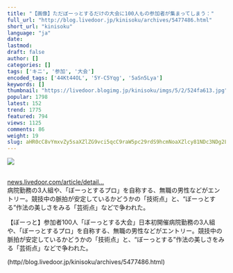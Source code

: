 ```yaml
---
title: "【画像】ただぼーっとするだけの大会に100人もの参加者が集まってしまう："
full_url: "http://blog.livedoor.jp/kinisoku/archives/5477486.html"
short_url: "kinisoku"
language: "ja"
date: 
lastmod: 
draft: false
author: []
categories: []
tags: ['キニ', '参加', '大会']
encoded_tags: ['44Kt44OL', '5Y-C5Yqg', '5aSn5Lya']
keywords: []
thumbnail: "https://livedoor.blogimg.jp/kinisoku/imgs/5/2/524fa613.jpg"
popular: 1798
latest: 152
trend: 1775
featured: 794
views: 1125
comments: 86
weight: 19
slug: aHR0cC8vYmxvZy5saXZlZG9vci5qcC9raW5pc29rdS9hcmNoaXZlcy81NDc3NDg2Lmh0bWw=
---
```


![](https://livedoor.blogimg.jp/kinisoku/imgs/5/2/524fa613.jpg)

<span><br><a href='https//t.co/dxX7xpI4TS' target='_blank'>news.livedoor.com/article/detail…</a><br>病院勤務の3人組や、「ぼーっとするプロ」を自称する、無職の男性などがエントリー。競技中の脈拍が安定しているかどうかの「技術点」と、“ぼーっとする”作法の美しさをみる「芸術点」などで争われた。<p>【ぼーっと】参加者100人「ぼーっとする大会」日本初開催病院勤務の3人組や、「ぼーっとするプロ」を自称する、無職の男性などがエントリー。競技中の脈拍が安定しているかどうかの「技術点」と、“ぼーっとする”作法の美しさをみる「芸術点」などで争われた。</p></span>

(http//blog.livedoor.jp/kinisoku/archives/5477486.html)
